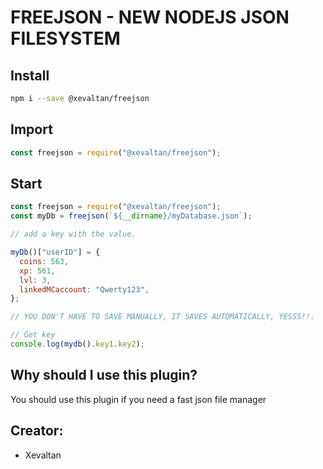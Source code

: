 # FREEJSON - NEW NODEJS JSON FILESYSTEM

## Install

```bash
npm i --save @xevaltan/freejson
```

## Import

```js
const freejson = require("@xevaltan/freejson");
```

## Start

```js
const freejson = require("@xevaltan/freejson");
const myDb = freejson(`${__dirname}/myDatabase.json`);

// add a key with the value.

myDb()["userID"] = {
  coins: 563,
  xp: 561,
  lvl: 3,
  linkedMCaccount: "Qwerty123",
};

// YOU DON'T HAVE TO SAVE MANUALLY, IT SAVES AUTOMATICALLY, YESSS!!.

// Get key
console.log(mydb().key1.key2);
```

## Why should I use this plugin?

You should use this plugin if you need a fast json file manager

## Creator:

- Xevaltan
